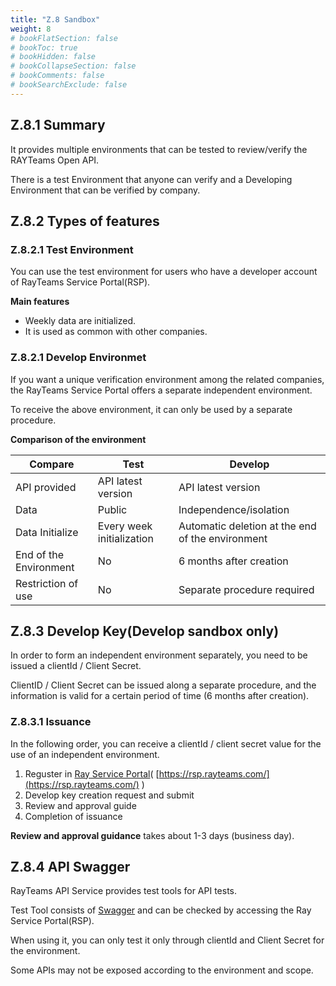 ```yaml
---
title: "Z.8 Sandbox"
weight: 8
# bookFlatSection: false
# bookToc: true
# bookHidden: false
# bookCollapseSection: false
# bookComments: false
# bookSearchExclude: false
---
```


## Z.8.1 Summary

It provides multiple environments that can be tested to review/verify the RAYTeams Open API.

There is a test Environment that anyone can verify and a Developing Environment that can be verified by company.

## Z.8.2 Types of features

### Z.8.2.1 Test Environment

You can use the test environment for users who have a developer account of RayTeams Service Portal(RSP).

**Main features**

- Weekly data are initialized.
- It is used as common with other companies.

### Z.8.2.1 Develop Environmet

If you want a unique verification environment among the related companies, the RayTeams Service Portal offers a separate independent environment.

To receive the above environment, it can only be used by a separate procedure.

**Comparison of the environment**

| Compare | Test | Develop |
| --- | --- | --- |
| API provided | API latest version | API latest version |
| Data | Public | Independence/isolation |
| Data Initialize | Every week initialization | Automatic deletion at the end of the environment |
| End of the Environment | No | 6 months after creation |
| Restriction of use | No |Separate procedure required |

## Z.8.3 Develop Key(Develop sandbox only)

In order to form an independent environment separately, you need to be issued a clientId / Client Secret.

ClientID / Client Secret can be issued along a separate procedure, and the information is valid for a certain period of time (6 months after creation).

### Z.8.3.1 Issuance

In the following order, you can receive a clientId / client secret value for the use of an independent environment.

1. Reguster in [Ray Service Portal](https://www.notion.so/RAYTeams-Service-Portal-b85d227c492e47de98e315a241502979)( [https://rsp.rayteams.com/](https://rsp.rayteams.com/) ) 
2. Develop key creation request and submit
3. Review and approval guide
4. Completion of issuance

**Review and approval guidance** takes about 1-3 days (business day).

## Z.8.4 API Swagger

RayTeams API Service provides test tools for API tests.

Test Tool consists of [Swagger](https://swagger.io/) and can be checked by accessing the Ray Service Portal(RSP).

When using it, you can only test it only through clientId and Client Secret for the environment.

Some APIs may not be exposed according to the environment and scope.